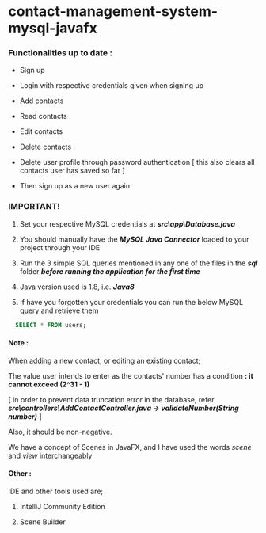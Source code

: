 # contact-management-system-mysql-javafx

### Functionalities up to date :

- Sign up

- Login with respective credentials given when signing up

- Add contacts

- Read contacts

- Edit contacts

- Delete contacts

- Delete user profile through password authentication [ this also clears all contacts user has saved so far ]

- Then sign up as a new user again



### IMPORTANT!

1. Set your respective MySQL credentials at ***src\app\Database.java***

2. You should manually  have the ***MySQL Java Connector*** loaded to your project through your IDE

3. Run the 3 simple SQL queries mentioned in any one of the files in the ***sql*** folder ***before running the application for the first time*** 

4. Java version used is 1.8, i.e. ***Java8***

5. If have you forgotten your credentials you can run the below MySQL query and retrieve them

``` sql
  SELECT * FROM users;
```

#### Note :

When adding a new contact, or editing an existing contact;

The value user intends to enter as the contacts' number has a condition  **: it cannot exceed (2^31 - 1)** 

[ in order to prevent data truncation error in the database, refer ___src\controllers\AddContactController.java -> validateNumber(String number)___ ] 

Also, it should be non-negative.

We have a concept of Scenes in JavaFX, and I have used the words *scene* and *view* interchangeably

#### Other :

IDE and other tools used are;

1. IntelliJ Community Edition

2. Scene Builder